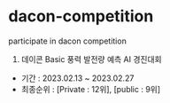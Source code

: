 # dacon-competition
participate in dacon competition 

1. 데이콘 Basic 풍력 발전량 예측 AI 경진대회
  * 기간 : 2023.02.13 ~ 2023.02.27
  * 최종순위 : [Private : 12위], [public : 9위]
